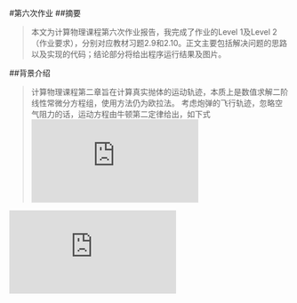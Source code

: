 #第六次作业
##摘要
>本文为计算物理课程第六次作业报告，我完成了作业的Level 1及Level 2（作业要求），分别对应教材习题2.9和2.10。正文主要包括解决问题的思路以及实现的代码；结论部分将给出程序运行结果及图片。

##背景介绍
>计算物理课程第二章旨在计算真实抛体的运动轨迹，本质上是数值求解二阶线性常微分方程组，使用方法仍为欧拉法。
>考虑炮弹的飞行轨迹，忽略空气阻力的话，运动方程由牛顿第二定律给出，如下式
![](http://latex.codecogs.com/gif.latex?%5Cfrac%7Bd%5E2x%7D%7Bdt%5E2%7D%3D0)

![](http://latex.codecogs.com/gif.latex?%5Cfrac%7Bd%5E2y%7D%7Bdt%5E2%7D%3D-g)
